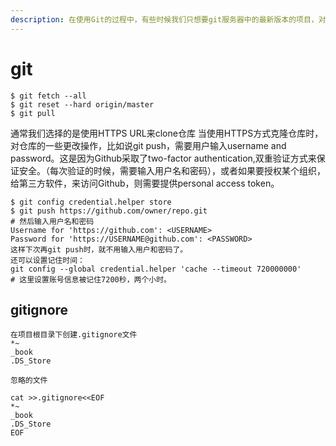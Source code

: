 ```yaml
---
description: 在使用Git的过程中，有些时候我们只想要git服务器中的最新版本的项目，对于本地的项目中修改不做任何理会，就需要用到Git pull的强制覆盖，具体代码如下
---
```


# git

```
$ git fetch --all
$ git reset --hard origin/master 
$ git pull
```

通常我们选择的是使用HTTPS URL来clone仓库 当使用HTTPS方式克隆仓库时，对仓库的一些更改操作，比如说git push，需要用户输入username and password。这是因为Github采取了two-factor authentication,双重验证方式来保证安全。（每次验证的时候，需要输入用户名和密码），或者如果要授权某个组织，给第三方软件，来访问Github，则需要提供personal access token。&#x20;

```
$ git config credential.helper store
$ git push https://github.com/owner/repo.git
# 然后输入用户名和密码
Username for 'https://github.com': <USERNAME>
Password for 'https://USERNAME@github.com': <PASSWORD>
这样下次再git push时，就不用输入用户和密码了。
还可以设置记住时间：
git config --global credential.helper 'cache --timeout 720000000'  
# 这里设置账号信息被记住7200秒，两个小时。

```

## gitignore

```
在项目根目录下创建.gitignore文件
*~
_book
.DS_Store

忽略的文件

cat >>.gitignore<<EOF
*~
_book
.DS_Store
EOF
```
